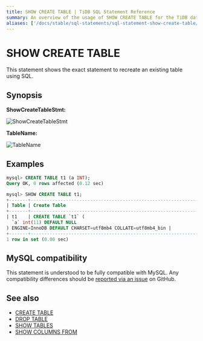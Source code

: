 ```yaml
---
title: SHOW CREATE TABLE | TiDB SQL Statement Reference
summary: An overview of the usage of SHOW CREATE TABLE for the TiDB database.
aliases: ['/docs/stable/sql-statements/sql-statement-show-create-table/','/docs/v4.0/sql-statements/sql-statement-show-create-table/','/docs/stable/reference/sql/statements/show-create-table/']
---
```


# SHOW CREATE TABLE

This statement shows the exact statement to recreate an existing table using SQL.

## Synopsis

**ShowCreateTableStmt:**

![ShowCreateTableStmt](https://docs-download.pingcap.com/media/images/docs/sqlgram/ShowCreateTableStmt.png)

**TableName:**

![TableName](https://docs-download.pingcap.com/media/images/docs/sqlgram/TableName.png)

## Examples

```sql
mysql> CREATE TABLE t1 (a INT);
Query OK, 0 rows affected (0.12 sec)

mysql> SHOW CREATE TABLE t1;
+-------+------------------------------------------------------------------------------------------------------------+
| Table | Create Table                                                                                               |
+-------+------------------------------------------------------------------------------------------------------------+
| t1    | CREATE TABLE `t1` (
  `a` int(11) DEFAULT NULL
) ENGINE=InnoDB DEFAULT CHARSET=utf8mb4 COLLATE=utf8mb4_bin |
+-------+------------------------------------------------------------------------------------------------------------+
1 row in set (0.00 sec)
```

## MySQL compatibility

This statement is understood to be fully compatible with MySQL. Any compatibility differences should be [reported via an issue](https://github.com/pingcap/tidb/issues/new/choose) on GitHub.

## See also

* [CREATE TABLE](/sql-statements/sql-statement-create-table.md)
* [DROP TABLE](/sql-statements/sql-statement-drop-table.md)
* [SHOW TABLES](/sql-statements/sql-statement-show-tables.md)
* [SHOW COLUMNS FROM](/sql-statements/sql-statement-show-columns-from.md)
